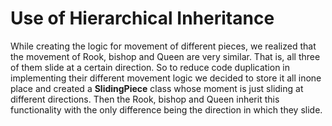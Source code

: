 # Use of Hierarchical Inheritance
While creating the logic for movement of different pieces, we realized that the movement of Rook, bishop and Queen are very similar. That is, all three of them slide at a certain direction.
So to reduce code duplication in implementing their different movement logic we decided to store it all inone place and created a **SlidingPiece** class whose moment is just sliding at different directions.
Then the Rook, bishop and Queen inherit this functionality with the only difference being the direction in which they slide.
